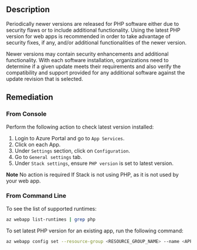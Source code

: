 ## Description

Periodically newer versions are released for PHP software either due to security flaws or to include additional functionality. Using the latest PHP version for web apps is recommended in order to take advantage of security fixes, if any, and/or additional functionalities of the newer version.

Newer versions may contain security enhancements and additional functionality. With each software installation, organizations need to determine if a given update meets their requirements and also verify the compatibility and support provided for any additional software against the update revision that is selected.

## Remediation

### From Console

Perform the following action to check latest version installed:

1. Login to Azure Portal and go to `App Services`.
2. Click on each App.
3. Under `Settings` section, click on `Configuration`.
4. Go to `General settings` tab.
5. Under `Stack settings`, ensure `PHP version` is set to latest version.

**Note** No action is required If Stack is not using PHP, as it is not used by your web app.

### From Command Line

To see the list of supported runtimes:

```bash
az webapp list-runtimes | grep php
```

To set latest PHP version for an existing app, run the following command:

```bash
az webapp config set --resource-group <RESOURCE_GROUP_NAME> --name <APP_NAME> --php-version <VERSION>
```
